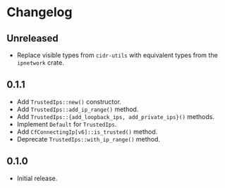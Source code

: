 # Changelog

## Unreleased

- Replace visible types from `cidr-utils` with equivalent types from the `ipnetwork` crate.

## 0.1.1

- Add `TrustedIps::new()` constructor.
- Add `TrustedIps::add_ip_range()` method.
- Add `TrustedIps::{add_loopback_ips, add_private_ips}()` methods.
- Implement `Default` for `TrustedIps`.
- Add `CfConnectingIp[v6]::is_trusted()` method.
- Deprecate `TrustedIps::with_ip_range()` method.

## 0.1.0

- Initial release.
